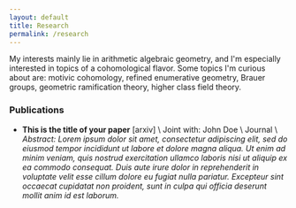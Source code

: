 ```yaml
---
layout: default
title: Research
permalink: /research
---
```


My interests mainly lie in arithmetic algebraic geometry, and I'm especially interested in topics of a cohomological flavor. Some topics I'm curious about are: motivic cohomology, refined enumerative geometry, Brauer groups, geometric ramification theory, higher class field theory.

### Publications
- **This is the title of your paper** [arxiv] \\
Joint with: John Doe  \\
Journal \\
*Abstract: Lorem ipsum dolor sit amet, consectetur adipiscing elit, sed do eiusmod tempor incididunt ut labore et dolore magna aliqua. Ut enim ad minim veniam, quis nostrud exercitation ullamco laboris nisi ut aliquip ex ea commodo consequat. Duis aute irure dolor in reprehenderit in voluptate velit esse cillum dolore eu fugiat nulla pariatur. Excepteur sint occaecat cupidatat non proident, sunt in culpa qui officia deserunt mollit anim id est laborum.*
